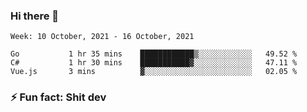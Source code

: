 ### Hi there 👋
<!--START_SECTION:waka-->
```text
Week: 10 October, 2021 - 16 October, 2021

Go           1 hr 35 mins    ████████████▒░░░░░░░░░░░░   49.52 % 
C#           1 hr 30 mins    ███████████▓░░░░░░░░░░░░░   47.11 % 
Vue.js       3 mins          ▓░░░░░░░░░░░░░░░░░░░░░░░░   02.05 % 
```
<!--END_SECTION:waka-->
<!--
**TG4LAaron/TG4LAaron** is a ✨ _special_ ✨ repository because its `README.md` (this file) appears on your GitHub profile.

Here are some ideas to get you started:

- 🔭 I’m currently working on ...
- 🌱 I’m currently learning ...
- 👯 I’m looking to collaborate on ...
- 🤔 I’m looking for help with ...
- 💬 Ask me about ...
- 📫 How to reach me: ...
- 😄 Pronouns: ...
- ⚡ Fun fact: ...
-->
### ⚡ Fun fact: Shit dev
